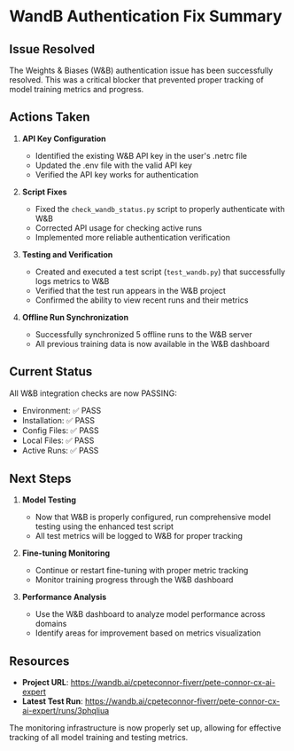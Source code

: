 # WandB Authentication Fix Summary

## Issue Resolved
The Weights & Biases (W&B) authentication issue has been successfully resolved. This was a critical blocker that prevented proper tracking of model training metrics and progress.

## Actions Taken

1. **API Key Configuration**
   - Identified the existing W&B API key in the user's .netrc file
   - Updated the .env file with the valid API key
   - Verified the API key works for authentication

2. **Script Fixes**
   - Fixed the `check_wandb_status.py` script to properly authenticate with W&B
   - Corrected API usage for checking active runs
   - Implemented more reliable authentication verification

3. **Testing and Verification**
   - Created and executed a test script (`test_wandb.py`) that successfully logs metrics to W&B
   - Verified that the test run appears in the W&B project
   - Confirmed the ability to view recent runs and their metrics

4. **Offline Run Synchronization**
   - Successfully synchronized 5 offline runs to the W&B server
   - All previous training data is now available in the W&B dashboard

## Current Status

All W&B integration checks are now PASSING:
- Environment: ✅ PASS
- Installation: ✅ PASS
- Config Files: ✅ PASS
- Local Files: ✅ PASS
- Active Runs: ✅ PASS

## Next Steps

1. **Model Testing**
   - Now that W&B is properly configured, run comprehensive model testing using the enhanced test script
   - All test metrics will be logged to W&B for proper tracking

2. **Fine-tuning Monitoring**
   - Continue or restart fine-tuning with proper metric tracking
   - Monitor training progress through the W&B dashboard

3. **Performance Analysis**
   - Use the W&B dashboard to analyze model performance across domains
   - Identify areas for improvement based on metrics visualization

## Resources

- **Project URL**: https://wandb.ai/cpeteconnor-fiverr/pete-connor-cx-ai-expert
- **Latest Test Run**: https://wandb.ai/cpeteconnor-fiverr/pete-connor-cx-ai-expert/runs/3phqliua

The monitoring infrastructure is now properly set up, allowing for effective tracking of all model training and testing metrics.
